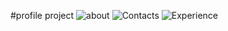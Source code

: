 #profile project
![about](https://user-images.githubusercontent.com/78750462/108742421-e178cd00-7561-11eb-843c-d8b10b59fa8a.png)
![Contacts](https://user-images.githubusercontent.com/78750462/108742432-e2a9fa00-7561-11eb-8b61-a965d705d1cd.png)
![Experience](https://user-images.githubusercontent.com/78750462/108742438-e3429080-7561-11eb-9668-53546cabc2b8.png)

